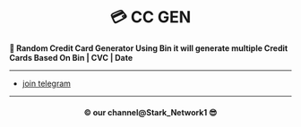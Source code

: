 <h1 align='center'>💳 CC GEN</h1>

<b>💞 Random Credit Card Generator Using Bin it will generate multiple Credit Cards Based On Bin | CVC | Date </b>

***

 - [join telegram](https://t.me/Stark_Network1)

---

<h4 align='center'> © our channel@Stark_Network1 😎 <h4>
